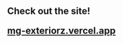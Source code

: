 ## Check out the site! <p><a href="https://mg-exteriorz.vercel.app/">mg-exteriorz.vercel.app</a></p>